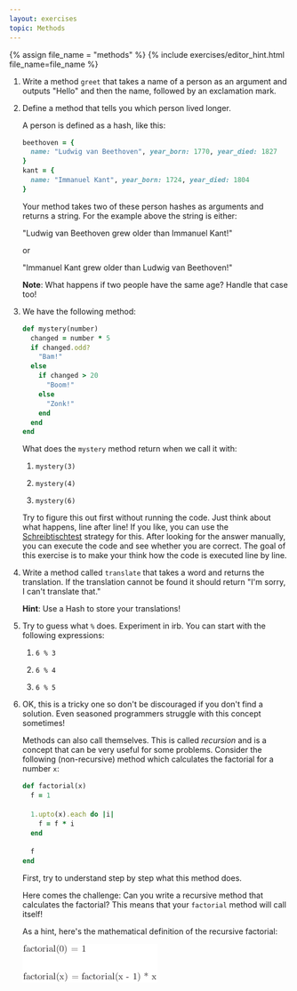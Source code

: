```yaml
---
layout: exercises
topic: Methods
---
```


{% assign file_name = "methods" %}
{% include exercises/editor_hint.html file_name=file_name %}

1.  Write a method `greet` that takes a name of a person as an argument and outputs "Hello" and then the name, followed by an exclamation mark.

2.  Define a method that tells you which person lived longer.

    A person is defined as a hash, like this:

    ```ruby
    beethoven = {
      name: "Ludwig van Beethoven", year_born: 1770, year_died: 1827
    }
    kant = {
      name: "Immanuel Kant", year_born: 1724, year_died: 1804
    }
    ```

    Your method takes two of these person hashes as arguments and returns a string.  For the example above the string is either:

    "Ludwig van Beethoven grew older than Immanuel Kant!"

    or

    "Immanuel Kant grew older than Ludwig van Beethoven!"

    __Note__: What happens if two people have the same age? Handle that case too!

3.  We have the following method:

    ```ruby
    def mystery(number)
      changed = number * 5
      if changed.odd?
        "Bam!"
      else
        if changed > 20
          "Boom!"
        else
          "Zonk!"
        end
      end
    end
    ```

    What does the `mystery` method return when we call it with:

    1. `mystery(3)`

    2. `mystery(4)`

    3. `mystery(6)`

    Try to figure this out first without running the code. Just think about what happens, line after line! If you like, you can use the [Schreibtischtest](https://de.wikipedia.org/wiki/Schreibtischtest) strategy for this. After looking for the answer manually, you can execute the code and see whether you are correct. The goal of this exercise is to make your think how the code is executed line by line.

4.  Write a method called `translate` that takes a word and returns the translation. If the translation cannot be found it should return "I'm sorry, I can't translate that."

    __Hint__: Use a Hash to store your translations!

5.  Try to guess what `%` does. Experiment in irb. You can start with the following expressions:

    1. `6 % 3`

    2. `6 % 4`

    3. `6 % 5`

6.  OK, this is a tricky one so don't be discouraged if you don't find a solution. Even seasoned programmers struggle with this concept sometimes!

    Methods can also call themselves. This is called _recursion_ and is a concept that can be very useful for some problems. Consider the following (non-recursive) method which calculates the factorial for a number `x`:

    ```ruby
    def factorial(x)
      f = 1

      1.upto(x).each do |i|
        f = f * i
      end

      f
    end
    ```

    First, try to understand step by step what this method does.

    Here comes the challenge: Can you write a recursive method that calculates the factorial? This means that your `factorial` method will call itself!

    As a hint, here's the mathematical definition of the recursive factorial:

    ![Recursive factorial formula](factorial-recursive-formula.png)

